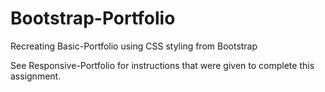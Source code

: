 # Bootstrap-Portfolio
Recreating Basic-Portfolio using CSS styling from Bootstrap

See Responsive-Portfolio for instructions that were given to complete this assignment.
